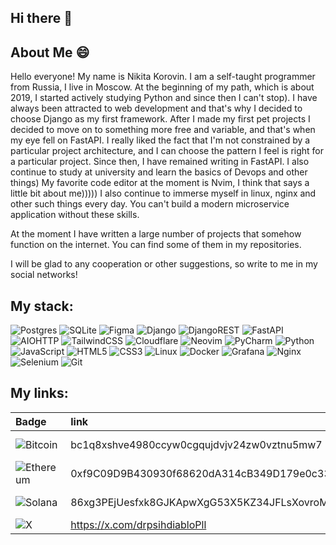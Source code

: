 ## Hi there 👋

## About Me 😄

Hello everyone! My name is Nikita Korovin. I am a self-taught programmer from Russia, I live in Moscow. At the beginning of my path, which is about 2019, I started actively studying Python and since then I can't stop). I have always been attracted to web development and that's why I decided to choose Django as my first framework. After I made my first pet projects I decided to move on to something more free and variable, and that's when my eye fell on FastAPI. I really liked the fact that I'm not constrained by a particular project architecture, and I can choose the pattern I feel is right for a particular project. Since then, I have remained writing in FastAPI. I also continue to study at university and learn the basics of Devops and other things) My favorite code editor at the moment is Nvim, I think that says a little bit about me))))) I also continue to immerse myself in linux, nginx and other such things every day. You can't build a modern microservice application without these skills. 

At the moment I have written a large number of projects that somehow function on the internet. You can find some of them in my repositories.

I will be glad to any cooperation or other suggestions, so write to me in my social networks!



## My stack:
![Postgres](https://img.shields.io/badge/postgres-%23316192.svg?style=for-the-badge&logo=postgresql&logoColor=white) ![SQLite](https://img.shields.io/badge/sqlite-%2307405e.svg?style=for-the-badge&logo=sqlite&logoColor=white) ![Figma](https://img.shields.io/badge/figma-%23F24E1E.svg?style=for-the-badge&logo=figma&logoColor=white) ![Django](https://img.shields.io/badge/django-%23092E20.svg?style=for-the-badge&logo=django&logoColor=white) ![DjangoREST](https://img.shields.io/badge/DJANGO-REST-ff1709?style=for-the-badge&logo=django&logoColor=white&color=ff1709&labelColor=gray) ![FastAPI](https://img.shields.io/badge/FastAPI-005571?style=for-the-badge&logo=fastapi) ![AIOHTTP](https://img.shields.io/badge/iohttp-%232C5bb4.svg?style=for-the-badge&logo=aiohttp&logoColor=white) ![TailwindCSS](https://img.shields.io/badge/tailwindcss-%2338B2AC.svg?style=for-the-badge&logo=tailwind-css&logoColor=white) ![Cloudflare](https://img.shields.io/badge/Cloudflare-F38020?style=for-the-badge&logo=Cloudflare&logoColor=white) ![Neovim](https://img.shields.io/badge/NeoVim-%2357A143.svg?&style=for-the-badge&logo=neovim&logoColor=white) ![PyCharm](https://img.shields.io/badge/pycharm-143?style=for-the-badge&logo=pycharm&logoColor=black&color=black&labelColor=green) ![Python](https://img.shields.io/badge/python-3670A0?style=for-the-badge&logo=python&logoColor=ffdd54) ![JavaScript](https://img.shields.io/badge/javascript-%23323330.svg?style=for-the-badge&logo=javascript&logoColor=%23F7DF1E) ![HTML5](https://img.shields.io/badge/html5-%23E34F26.svg?style=for-the-badge&logo=html5&logoColor=white) ![CSS3](https://img.shields.io/badge/css3-%231572B6.svg?style=for-the-badge&logo=css3&logoColor=white) ![Linux](https://img.shields.io/badge/Linux-FCC624?style=for-the-badge&logo=linux&logoColor=black) ![Docker](https://img.shields.io/badge/docker-%230db7ed.svg?style=for-the-badge&logo=docker&logoColor=white) ![Grafana](https://img.shields.io/badge/grafana-%23F46800.svg?style=for-the-badge&logo=grafana&logoColor=white) ![Nginx](https://img.shields.io/badge/nginx-%23009639.svg?style=for-the-badge&logo=nginx&logoColor=white) ![Selenium](https://img.shields.io/badge/-selenium-%43B02A?style=for-the-badge&logo=selenium&logoColor=white) ![Git](https://img.shields.io/badge/git-%23F05033.svg?style=for-the-badge&logo=git&logoColor=white) 







## My links:
|Badge|link|Badge|link|
|:----|:---|:----|:---|
|![Bitcoin](https://img.shields.io/badge/Bitcoin-000?style=for-the-badge&logo=bitcoin&logoColor=white)| bc1q8xshve4980ccyw0cgqujdvjv24zw0vztnu5mw7 | ![Telegram](https://img.shields.io/badge/Telegram-2CA5E0?style=for-the-badge&logo=telegram&logoColor=white) | https://t.me/drpsihPll |
|![Ethereum](https://img.shields.io/badge/Ethereum-3C3C3D?style=for-the-badge&logo=Ethereum&logoColor=white)| 0xf9C09D9B430930f68620dA314cB349D179e0c330 | ![Discord](https://img.shields.io/badge/Discord-5865F2?style=for-the-badge&logo=discord&logoColor=white)| https://discord.com/users/296276939637784576 |
|![Solana](https://img.shields.io/badge/Solana-000?style=for-the-badge&logo=Solana&logoColor=9945FF)| 86xg3PEjUesfxk8GJKApwXgG53X5KZ34JFLsXovroMGy |![Вконтакте](https://img.shields.io/badge/вконтакте-%232E87FB.svg?&style=for-the-badge&logo=vk&logoColor=white)| https://vk.com/dr_psih_36 |
|![X](https://img.shields.io/badge/X-000000?style=for-the-badge&logo=x&logoColor=white)| https://x.com/drpsihdiabloPll |

